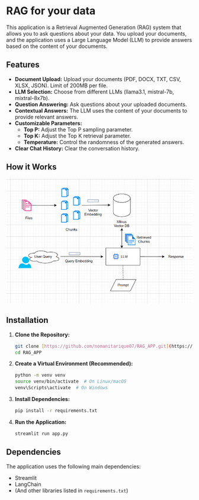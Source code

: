 # RAG for your data

This application is a Retrieval Augmented Generation (RAG) system that allows you to ask questions about your data. You upload your documents, and the application uses a Large Language Model (LLM) to provide answers based on the content of your documents.

## Features

* **Document Upload:** Upload your documents (PDF, DOCX, TXT, CSV, XLSX, JSON).  Limit of 200MB per file.
* **LLM Selection:** Choose from different LLMs (llama3.1, mistral-7b, mixtral-8x7b).
* **Question Answering:** Ask questions about your uploaded documents.
* **Contextual Answers:** The LLM uses the content of your documents to provide relevant answers.
* **Customizable Parameters:**
    * **Top P:** Adjust the Top P sampling parameter.
    * **Top K:** Adjust the Top K retrieval parameter.
    * **Temperature:** Control the randomness of the generated answers.
* **Clear Chat History:** Clear the conversation history.

## How it Works
![RAG Architecture](/Screenshots/rag_arch_dia.png)


## Installation

1.  **Clone the Repository:**
    ```bash
    git clone [https://github.com/nomanitarique07/RAG_APP.git](https://github.com/nomanitarique07/RAG_APP.git)
    cd RAG_APP
    ```
2.  **Create a Virtual Environment (Recommended):**
    ```bash
    python -m venv venv
    source venv/bin/activate  # On Linux/macOS
    venv\Scripts\activate  # On Windows
    ```
3.  **Install Dependencies:**
    ```bash
    pip install -r requirements.txt
    ```
4.  **Run the Application:**
    ```bash
    streamlit run app.py
    ```

## Dependencies

The application uses the following main dependencies:

* Streamlit
* LangChain
* (And other libraries listed in `requirements.txt`)

